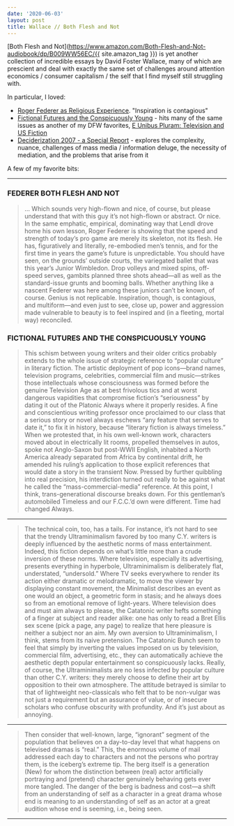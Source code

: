 ```yaml
---
date: '2020-06-03'
layout: post
title: Wallace // Both Flesh and Not
---
```


[Both Flesh and Not](https://www.amazon.com/Both-Flesh-and-Not-audiobook/dp/B009WW56EC/{{ site.amazon_tag }}) is yet another collection of incredible essays by David Foster Wallace, many of which are prescient and deal with exactly the same set of challenges around attention economics / consumer capitalism / the self that I find myself still struggling with.

In particular, I loved:

- [Roger Federer as Religious Experience](https://www.nytimes.com/2006/08/20/sports/playmagazine/20federer.html). "Inspiration is contagious"
- [Fictional Futures and the Conspicuously Young](http://neugierig.org/content/dfw/ffacy.pdf) - hits many of the same issues as another of my DFW favorites, [E Unibus Pluram: Television and US Fiction](https://jsomers.net/DFW_TV.pdf)
- [Deciderization 2007 - a Special Report](http://neugierig.org/content/dfw/bestamerican.pdf) - explores the complexity, nuance, challenges of mass media / information deluge, the necessity of mediation, and the problems that arise from it

A few of my favorite bits:

---

### FEDERER BOTH FLESH AND NOT

> … Which sounds very high-flown and nice, of course, but please understand that with this guy it’s not high-flown or abstract. Or nice. In the same emphatic, empirical, dominating way that Lendl drove home his own lesson, Roger Federer is showing that the speed and strength of today’s pro game are merely its skeleton, not its flesh. He has, figuratively and literally, re-embodied men’s tennis, and for the first time in years the game’s future is unpredictable. You should have seen, on the grounds’ outside courts, the variegated ballet that was this year’s Junior Wimbledon. Drop volleys and mixed spins, off-speed serves, gambits planned three shots ahead—all as well as the standard-issue grunts and booming balls. Whether anything like a nascent Federer was here among these juniors can’t be known, of course. Genius is not replicable. Inspiration, though, is contagious, and multiform—and even just to see, close up, power and aggression made vulnerable to beauty is to feel inspired and (in a fleeting, mortal way) reconciled.

### FICTIONAL FUTURES AND THE CONSPICUOUSLY YOUNG

> This schism between young writers and their older critics probably extends to the whole issue of strategic reference to “popular culture” in literary fiction. The artistic deployment of pop icons—brand names, television programs, celebrities, commercial film and music—strikes those intellectuals whose consciousness was formed before the genuine Television Age as at best frivolous tics and at worst dangerous vapidities that compromise fiction’s “seriousness” by dating it out of the Platonic Always where it properly resides. A fine and conscientious writing professor once proclaimed to our class that a serious story or novel always eschews “any feature that serves to date it,” to fix it in history, because “literary fiction is always timeless.” When we protested that, in his own well-known work, characters moved about in electrically lit rooms, propelled themselves in autos, spoke not Anglo-Saxon but post-WWII English, inhabited a North America already separated from Africa by continental drift, he amended his ruling’s application to those explicit references that would date a story in the transient Now. Pressed by further quibbling into real precision, his interdiction turned out really to be against what he called the “mass-commercial-media” reference. At this point, I think, trans-generational discourse breaks down. For this gentleman’s automobiled Timeless and our F.C.C.’d own were different. Time had changed Always.

---

> The technical coin, too, has a tails. For instance, it’s not hard to see that the trendy Ultraminimalism favored by too many C.Y. writers is deeply influenced by the aesthetic norms of mass entertainment. Indeed, this fiction depends on what’s little more than a crude inversion of these norms. Where television, especially its advertising, presents everything in hyperbole, Ultraminimalism is deliberately flat, understated, “undersold.” Where TV seeks everywhere to render its action either dramatic or melodramatic, to move the viewer by displaying constant movement, the Minimalist describes an event as one would an object, a geometric form in stasis; and he always does so from an emotional remove of light-years. Where television does and must aim always to please, the Catatonic writer hefts something of a finger at subject and reader alike: one has only to read a Bret Ellis sex scene (pick a page, any page) to realize that here pleasure is neither a subject nor an aim. My own aversion to Ultraminimalism, I think, stems from its naive pretension. The Catatonic Bunch seem to feel that simply by inverting the values imposed on us by television, commercial film, advertising, etc., they can automatically achieve the aesthetic depth popular entertainment so conspicuously lacks. Really, of course, the Ultraminimalists are no less infected by popular culture than other C.Y. writers: they merely choose to define their art by opposition to their own atmosphere. The attitude betrayed is similar to that of lightweight neo-classicals who felt that to be non-vulgar was not just a requirement but an assurance of value, or of insecure scholars who confuse obscurity with profundity. And it’s just about as annoying.

---

> Then consider that well-known, large, “ignorant” segment of the population that believes on a day-to-day level that what happens on televised dramas is “real.” This, the enormous volume of mail addressed each day to characters and not the persons who portray them, is the iceberg’s extreme tip. The berg itself is a generation (New) for whom the distinction between (real) actor artificially portraying and (pretend) character genuinely behaving gets ever more tangled. The danger of the berg is badness and cost—a shift from an understanding of self as a character in a great drama whose end is meaning to an understanding of self as an actor at a great audition whose end is seeming, i.e., being seen.

---